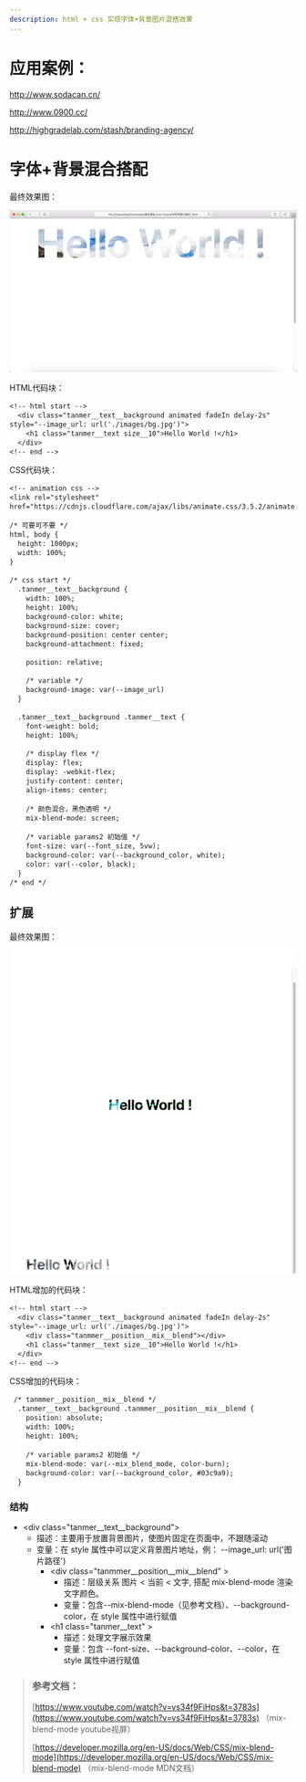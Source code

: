 ```yaml
---
description: html + css 实现字体+背景图片混搭效果
---
```


# 应用案例：

http://www.sodacan.cn/

http://www.0900.cc/

http://highgradelab.com/stash/branding-agency/


# 字体+背景混合搭配

最终效果图：

![](../../.gitbook/assets/image%20%282%29.png)

HTML代码块：

```text
<!-- html start -->
  <div class="tanmer__text__background animated fadeIn delay-2s" style="--image_url: url('./images/bg.jpg')">
    <h1 class="tanmer__text size__10">Hello World !</h1>
  </div>
<!-- end -->
```

CSS代码块：

```text
<!-- animation css -->
<link rel="stylesheet" href="https://cdnjs.cloudflare.com/ajax/libs/animate.css/3.5.2/animate.min.css">

/* 可要可不要 */
html, body {
  height: 1000px;
  width: 100%;
} 
 
/* css start */
  .tanmer__text__background {
    width: 100%;
    height: 100%;
    background-color: white;
    background-size: cover;
    background-position: center center;
    background-attachment: fixed;

    position: relative;

    /* variable */
    background-image: var(--image_url)
  }

  .tanmer__text__background .tanmer__text {
    font-weight: bold;
    height: 100%;

    /* display flex */
    display: flex;
    display: -webkit-flex;
    justify-content: center;
    align-items: center;

    /* 颜色混合，黑色透明 */
    mix-blend-mode: screen;

    /* variable params2 初始值 */
    font-size: var(--font_size, 5vw);
    background-color: var(--background_color, white);
    color: var(--color, black);
  }
/* end */
```

## 扩展

最终效果图：

![](../../.gitbook/assets/image%20%2845%29.png)

HTML增加的代码块：

```text
<!-- html start -->
  <div class="tanmer__text__background animated fadeIn delay-2s" style="--image_url: url('./images/bg.jpg')">
    <div class="tanmmer__position__mix__blend"></div>
    <h1 class="tanmer__text size__10">Hello World !</h1>
  </div>
<!-- end -->
```

CSS增加的代码块：

```text
 /* tanmmer__position__mix__blend */
  .tanmer__text__background .tanmmer__position__mix__blend {
    position: absolute;
    width: 100%;
    height: 100%;
  
    /* variable params2 初始值 */
    mix-blend-mode: var(--mix_blend_mode, color-burn);
    background-color: var(--background_color, #03c9a9);
  }
```

### 结构

* &lt;div  class="tanmer\_\_text\_\_background"&gt;
  * 描述：主要用于放置背景图片，使图片固定在页面中，不跟随滚动
  * 变量：在 style 属性中可以定义背景图片地址，例： --image\_url: url\('图片路径'\)
    * &lt;div class="tanmmer\_\_position\_\_mix\_\_blend" &gt;
      * 描述：层级关系 图片 &lt;  当前 &lt; 文字, 搭配 mix-blend-mode 渲染文字颜色。
      * 变量：包含--mix-blend-mode（见参考文档）、--background-color，在 style 属性中进行赋值
    * &lt;h1 class="tanmer\_\_text" &gt;
      * 描述：处理文字展示效果
      * 变量：包含 --font-size、--background-color、--color，在 style 属性中进行赋值

> ### 参考文档：
>
> [https://www.youtube.com/watch?v=vs34f9FiHps&t=3783s](https://www.youtube.com/watch?v=vs34f9FiHps&t=3783s) （mix-blend-mode youtube视屏）
>
> [https://developer.mozilla.org/en-US/docs/Web/CSS/mix-blend-mode](https://developer.mozilla.org/en-US/docs/Web/CSS/mix-blend-mode) （mix-blend-mode MDN文档）



